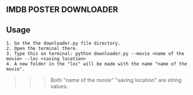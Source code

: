 ## IMDB POSTER DOWNLOADER

## Usage
    1. Go the the downloader.py file directory.
    2. Open the terminal there.
    3. Type this on terminal: python downloader.py --movie <name of the movie> --loc <saving location>
    4. A new folder in the "loc" will be made with the name "name of the movie".

>>> Both "name of the movie" "saving location" are string values.
